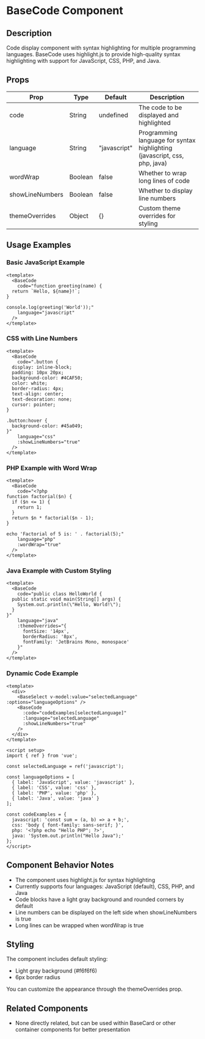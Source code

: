 # BaseCode Component

## Description
Code display component with syntax highlighting for multiple programming languages. BaseCode uses highlight.js to provide high-quality syntax highlighting with support for JavaScript, CSS, PHP, and Java.

## Props

| Prop | Type | Default | Description |
|------|------|---------|-------------|
| code | String | undefined | The code to be displayed and highlighted |
| language | String | "javascript" | Programming language for syntax highlighting (javascript, css, php, java) |
| wordWrap | Boolean | false | Whether to wrap long lines of code |
| showLineNumbers | Boolean | false | Whether to display line numbers |
| themeOverrides | Object | {} | Custom theme overrides for styling |

## Usage Examples

### Basic JavaScript Example
```vue
<template>
  <BaseCode
    code="function greeting(name) {
  return `Hello, ${name}!`;
}

console.log(greeting('World'));"
    language="javascript"
  />
</template>
```

### CSS with Line Numbers
```vue
<template>
  <BaseCode
    code=".button {
  display: inline-block;
  padding: 10px 20px;
  background-color: #4CAF50;
  color: white;
  border-radius: 4px;
  text-align: center;
  text-decoration: none;
  cursor: pointer;
}

.button:hover {
  background-color: #45a049;
}"
    language="css"
    :showLineNumbers="true"
  />
</template>
```

### PHP Example with Word Wrap
```vue
<template>
  <BaseCode
    code="<?php
function factorial($n) {
  if ($n <= 1) {
    return 1;
  }
  return $n * factorial($n - 1);
}

echo 'Factorial of 5 is: ' . factorial(5);"
    language="php"
    :wordWrap="true"
  />
</template>
```

### Java Example with Custom Styling
```vue
<template>
  <BaseCode
    code="public class HelloWorld {
  public static void main(String[] args) {
    System.out.println(\"Hello, World!\");
  }
}"
    language="java"
    :themeOverrides="{
      fontSize: '14px',
      borderRadius: '8px',
      fontFamily: 'JetBrains Mono, monospace'
    }"
  />
</template>
```

### Dynamic Code Example
```vue
<template>
  <div>
    <BaseSelect v-model:value="selectedLanguage" :options="languageOptions" />
    <BaseCode
      :code="codeExamples[selectedLanguage]"
      :language="selectedLanguage"
      :showLineNumbers="true"
    />
  </div>
</template>

<script setup>
import { ref } from 'vue';

const selectedLanguage = ref('javascript');

const languageOptions = [
  { label: 'JavaScript', value: 'javascript' },
  { label: 'CSS', value: 'css' },
  { label: 'PHP', value: 'php' },
  { label: 'Java', value: 'java' }
];

const codeExamples = {
  javascript: 'const sum = (a, b) => a + b;',
  css: 'body { font-family: sans-serif; }',
  php: '<?php echo "Hello PHP"; ?>',
  java: 'System.out.println("Hello Java");'
};
</script>
```

## Component Behavior Notes
- The component uses highlight.js for syntax highlighting
- Currently supports four languages: JavaScript (default), CSS, PHP, and Java
- Code blocks have a light gray background and rounded corners by default
- Line numbers can be displayed on the left side when showLineNumbers is true
- Long lines can be wrapped when wordWrap is true

## Styling
The component includes default styling:
- Light gray background (#f6f6f6)
- 6px border radius

You can customize the appearance through the themeOverrides prop.

## Related Components
- None directly related, but can be used within BaseCard or other container components for better presentation

